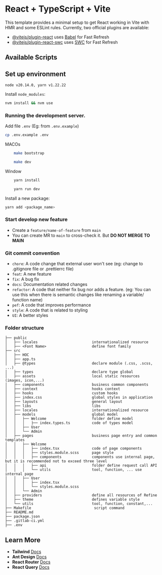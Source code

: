 # React + TypeScript + Vite

This template provides a minimal setup to get React working in Vite with HMR and some ESLint rules.
Currently, two official plugins are available:

- [@vitejs/plugin-react](https://github.com/vitejs/vite-plugin-react/blob/main/packages/plugin-react/README.md) uses [Babel](https://babeljs.io/) for Fast Refresh
- [@vitejs/plugin-react-swc](https://github.com/vitejs/vite-plugin-react-swc) uses [SWC](https://swc.rs/) for Fast Refresh

## Available Scripts

## Set up environment

`node v20.14.0, yarn v1.22.22`

Install `node_modules`:

```bash
nvm install && nvm use
```

### Running the development server.

Add file `.env` (Eg: from `.env.example`)

```bash
cp .env.example .env
```

MACOs

```bash
    make bootstrap
```

```bash
    make dev
```

Window

```bash
    yarn install
```

```bash
    yarn run dev
```

Install a new package:

```bash
yarn add <package_name>
```

### Start develop new feature

- Create a `feature/name-of-feature` from `main`
- You can create MR to `main` to cross-check it. But **DO NOT MERGE TO MAIN**

### Git commit convention

- `chore`: A code change that external user won't see (eg: change to .gitignore file or .prettierrc file)
- `feat`: A new feature
- `fix`: A bug fix
- `docs`: Documentation related changes
- `refactor`: A code that neither fix bug nor adds a feature. (eg: You can use this when there is semantic changes like renaming a variable/ function name)
- `pef`: A code that improves performance
- `style`: A code that is related to styling
- `UI`: A better styles

### Folder structure

```markup
├── public
│   ├── locales                         internationalized resource
│   ├── <Font Name>                     define font family
├── src
│   ├── HOC
│   ├── app.ts
│   ├── @types                          declare module (.css, .scss, ...)
│   ├── types                           declare type global
│   ├── assets                          local static resources (images, icon,...)
│   ├── components                      business common components
│   ├── context                         hooks context
│   ├── hooks                           custom hooks
│   ├── index.css                       global styles in application
│   ├── layouts                         general layout
│   ├── libs                            libs
│   ├── locales                         internationalized resource
│   ├── models                          global model
│   │   ├── Welcome                     folder define model
│   │   │   ├── index.types.ts          code of types model
│   │   ├── User
│   │   └── Admin
│   ├── pages                           business page entry and common templates
│   │   ├── Welcome
│   │   │   ├── index.tsx               code of page components
│   │   │   ├── styles.module.scss      page style
│   │   │   ├── components              components use internal page, but it is recommended not to exceed three level
│   │   │   ├── api                     folder define request call API
│   │   │   └── utils                   tool, function, ... use internal page
│   │   ├── User
│   │   │   ├── index.tsx
│   │   │   └── styles.module.scss
│   │   └── Admin
│   ├── providers                       define all resources of Refine
│   ├── theme                           defines variable style
│   └── utils                           tool, function, constant,...
├── Makefile                             script command
├── README.md
├── package.json
├── .gitlab-ci.yml
├── .env
```

## Learn More

- **Tailwind** [Docs](https://tailwindcss.com/docs)
- **Ant Design** [Docs](https://refine.dev/docs/ui-frameworks/antd/tutorial/)
- **React Router** [Docs](https://refine.dev/docs/core/providers/router-provider/)
- **React Query** [Docs](https://tanstack.com/query/v3/docs/framework/react/overview)
